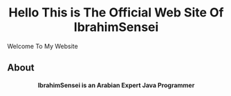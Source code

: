 <h1 align="center">
 Hello This is The Official Web Site Of IbrahimSensei
</h1>
 Welcome To My Website

## **About**

<h4 align="center"> IbrahimSensei is an Arabian Expert Java Programmer </h4> 
